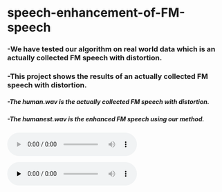 # speech-enhancement-of-FM-speech
### -We have tested our algorithm on real world data which is an actually collected FM speech with distortion.
### -This project shows the results of an actually collected FM speech with distortion.
##### -The human.wav is the actually collected FM speech with distortion.
##### -The humanest.wav is the enhanced FM speech using our method.

![](https://github.com/YingMa-cc/speech-enhancement-of-FM-speech/blob/result/human.wav)  

<audio id="audio" controls="" preload="none">
      <source id="mp3" src="https://github.com/YingMa-cc/speech-enhancement-of-FM-speech/blob/result/human.wav">
      </audio>

